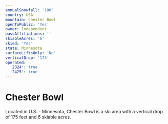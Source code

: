 ```yaml
---
annualSnowfall: '100'
country: USA
mountain: Chester Bowl
openToPublic: 'Yes'
owner: Independent
passAffiliations: ''
skiableAcres: '6'
skied: 'Yes'
state: Minnesota
surfaceLiftsOnly: 'No'
verticalDrop: '175'
operated:
  '2324': true
  '2425': true
---
```



# Chester Bowl

Located in U.S. - Minnesota, Chester Bowl is a ski area with a vertical drop of 175 feet and 6 skiable acres.
